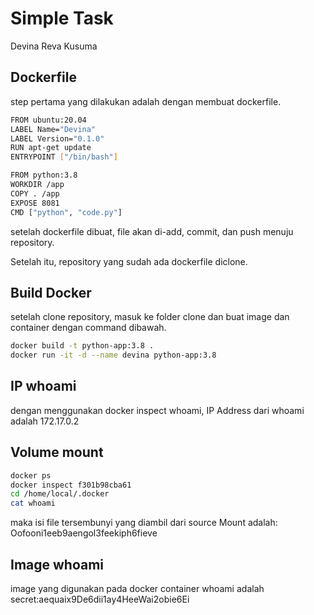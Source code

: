 # Simple Task

Devina Reva Kusuma



## Dockerfile
step pertama yang dilakukan adalah dengan membuat dockerfile.
```bash
FROM ubuntu:20.04
LABEL Name="Devina"
LABEL Version="0.1.0"
RUN apt-get update
ENTRYPOINT ["/bin/bash"]

FROM python:3.8
WORKDIR /app
COPY . /app
EXPOSE 8081
CMD ["python", "code.py"]
```
setelah dockerfile dibuat, file akan di-add, commit, dan push menuju repository.

Setelah itu, repository yang sudah ada dockerfile diclone.


## Build Docker
setelah clone repository, masuk ke folder clone dan buat image dan container dengan command dibawah.
```bash
docker build -t python-app:3.8 .
docker run -it -d --name devina python-app:3.8

```


## IP whoami
dengan menggunakan docker inspect whoami,
IP Address dari whoami adalah 172.17.0.2

## Volume mount
```bash
docker ps
docker inspect f301b98cba61
cd /home/local/.docker
cat whoami
```

maka isi file tersembunyi yang diambil dari source Mount adalah:
Oofooni1eeb9aengol3feekiph6fieve


## Image whoami
image yang digunakan pada docker container whoami adalah secret:aequaix9De6dii1ay4HeeWai2obie6Ei

